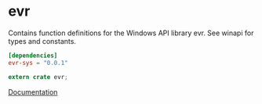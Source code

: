 # evr #
Contains function definitions for the Windows API library evr. See winapi for types and constants.

```toml
[dependencies]
evr-sys = "0.0.1"
```

```rust
extern crate evr;
```

[Documentation](https://retep998.github.io/doc/winapi/evr/)
